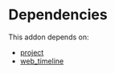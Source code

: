 # Dependencies

This addon depends on:

- [project](https://github.com/bringout/oca-ocb-project/tree/27b3742514a1541fac2ba0448f600d678b604e85/odoo-bringout-oca-ocb-project)
- [web_timeline](https://github.com/bringout/oca-technical)
